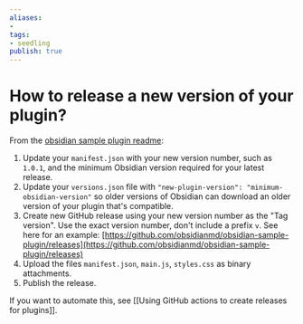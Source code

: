 ```yaml
---
aliases: 
- 
tags:
- seedling
publish: true
---
```


# How to release a new version of your plugin?

From the [obsidian sample plugin readme](https://github.com/obsidianmd/obsidian-sample-plugin):

1.   Update your `manifest.json` with your new version number, such as `1.0.1`, and the minimum Obsidian version required for your latest release.
2.   Update your `versions.json` file with `"new-plugin-version": "minimum-obsidian-version"` so older versions of Obsidian can download an older version of your plugin that's compatible.
3.   Create new GitHub release using your new version number as the "Tag version". Use the exact version number, don't include a prefix `v`. See here for an example: [https://github.com/obsidianmd/obsidian-sample-plugin/releases](https://github.com/obsidianmd/obsidian-sample-plugin/releases)
4.   Upload the files `manifest.json`, `main.js`, `styles.css` as binary attachments.
5.   Publish the release.


If you want to automate this, see [[Using GitHub actions to create releases for plugins]].